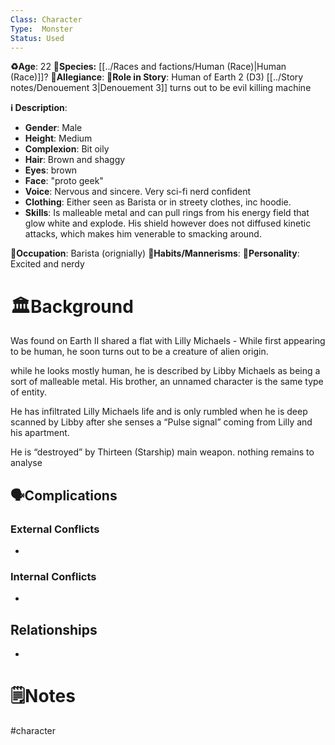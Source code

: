 ```yaml
---
Class: Character
Type:  Monster
Status: Used
---
```

**♻️Age**: 22
👾**Species:** [[../Races and factions/Human (Race)|Human (Race)]]?
🏅**Allegiance**:
**🎲Role in Story**: 
Human of Earth 2 (D3) [[../Story notes/Denouement 3|Denouement 3]]
turns out to be evil killing machine 

**ℹ️ Description**: 
* **Gender**:  Male
* **Height**: Medium
* **Complexion**: Bit oily
* **Hair**: Brown and shaggy
* **Eyes**:  brown
* **Face**: "proto geek"
* **Voice**: Nervous and sincere. Very sci-fi nerd confident
* **Clothing**:  Either seen as Barista or in streety clothes, inc hoodie.
* **Skills**: Is malleable metal and can pull rings from his energy field that glow white and explode. His shield however does not diffused kinetic attacks, which makes him venerable to smacking around.

**💼Occupation**: Barista (orignially)
**🎺Habits/Mannerisms**:
**🧨Personality**: Excited and nerdy

# 🏛️Background
Was found on Earth II shared a flat with Lilly Michaels - While first appearing to be human, he soon turns out to be a creature of alien origin.

while he looks mostly human, he is described by Libby Michaels as being a sort of malleable metal. His brother, an unnamed character is the same type of entity.

He has infiltrated Lilly Michaels life and is only rumbled when he is deep scanned by Libby after she senses a “Pulse signal” coming from Lilly and his apartment.

He is “destroyed” by Thirteen (Starship) main weapon. nothing remains to analyse

## 🗣️Complications
### **External Conflicts**
- 

### **Internal Conflicts**
- 

## Relationships
- 

# 🗒️Notes

#character 